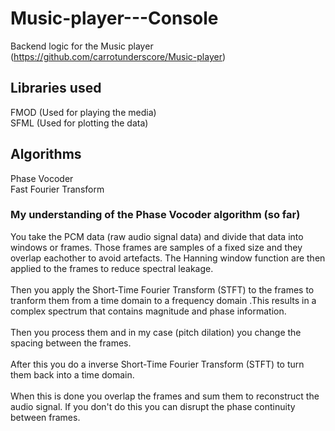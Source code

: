 # Music-player---Console
Backend logic for the Music player (https://github.com/carrotunderscore/Music-player)

## Libraries used
FMOD (Used for playing the media)<br /> 
SFML (Used for plotting the data)<br />

## Algorithms
Phase Vocoder<br />
Fast Fourier Transform<br />

### My understanding of the Phase Vocoder algorithm (so far)
You take the PCM data (raw audio signal data) and divide that data into windows or frames. Those frames are samples of a fixed size and they overlap eachother to avoid artefacts.
The Hanning window function are then applied to the frames to reduce spectral leakage. <br /><br />
Then you apply the Short-Time Fourier Transform (STFT) to the frames to tranform them from a 
time domain to a frequency domain .This results in a complex spectrum that contains
magnitude and phase information. <br /><br />
Then you process them and in my case (pitch dilation) you change the spacing between the frames. <br /><br />
After this you do a inverse Short-Time Fourier Transform (STFT) to turn them back into a time domain. <br /><br />
When this is done you overlap the frames and sum them to reconstruct the audio signal. If you don't do this 
you can disrupt the phase continuity between frames.


